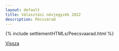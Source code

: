 ```yaml
---
layout: default
title: Választási névjegyzék 2022
description: Pécsvárad
---
```


{% include settlementHTMLs/Peecsvaarad.html %}

[Vissza](./)